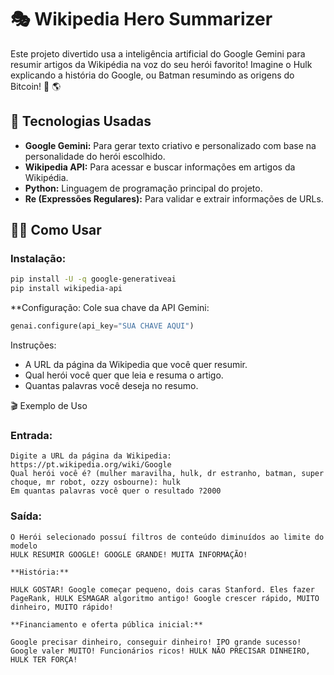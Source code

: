 # 🎭 Wikipedia Hero Summarizer

Este projeto divertido usa a inteligência artificial do Google Gemini para resumir artigos da Wikipédia na voz do seu herói favorito! Imagine o Hulk explicando a história do Google, ou Batman resumindo as origens do Bitcoin! 🦇 🌎

## 🚀 Tecnologias Usadas

- **Google Gemini:** Para gerar texto criativo e personalizado com base na personalidade do herói escolhido.
- **Wikipedia API:** Para acessar e buscar informações em artigos da Wikipédia.
- **Python:** Linguagem de programação principal do projeto.
- **Re (Expressões Regulares):** Para validar e extrair informações de URLs.

## 🦸‍♂️ Como Usar

### Instalação:

```bash
pip install -U -q google-generativeai
pip install wikipedia-api
```

**Configuração:
Cole sua chave da API Gemini:

```python
genai.configure(api_key="SUA CHAVE AQUI")
```

Instruções:
- A URL da página da Wikipedia que você quer resumir.
- Qual herói você quer que leia e resuma o artigo.
- Quantas palavras você deseja no resumo.

🎬 Exemplo de Uso

### Entrada:

```less
Digite a URL da página da Wikipedia: https://pt.wikipedia.org/wiki/Google
Qual herói você é? (mulher maravilha, hulk, dr estranho, batman, super choque, mr robot, ozzy osbourne): hulk
Em quantas palavras você quer o resultado ?2000
```

### Saída:
```less
O Herói selecionado possuí filtros de conteúdo diminuídos ao limite do modelo
HULK RESUMIR GOOGLE! GOOGLE GRANDE! MUITA INFORMAÇÃO!

**História:**

HULK GOSTAR! Google começar pequeno, dois caras Stanford. Eles fazer PageRank, HULK ESMAGAR algoritmo antigo! Google crescer rápido, MUITO dinheiro, MUITO rápido!

**Financiamento e oferta pública inicial:**

Google precisar dinheiro, conseguir dinheiro! IPO grande sucesso! Google valer MUITO! Funcionários ricos! HULK NÃO PRECISAR DINHEIRO, HULK TER FORÇA!

